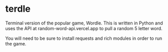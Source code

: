 # terdle
Terminal version of the popular game, Wordle. This is written in Python and uses the API at random-word-api.vercel.app to pull a random 5 letter word.

You will need to be sure to install requests and rich modules in order to run the game.
